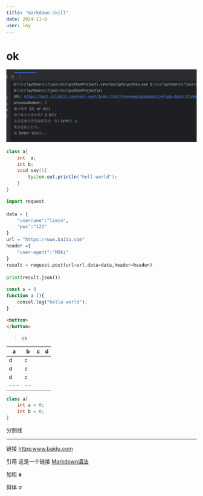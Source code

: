 ```yaml
---
title: "markdown-skill"
date: 2024-11-8
user: lmy
---
```



# ok

![图片语法](./asset/2024-11-8-ok.png)

```java
class a{
    int  a;
    int b;
    void say(){
        System.out.println("hell world");
    }
}
```

```python
import request

data = {
    "username":"limin",
    "pws":"123"
}
url = "https://www.baidu.com"
header ={
    "user-agent":"MOki"
}
result = request.post(url=url,data=data,header=header)

print(result.json())
```

```javascript
const s = 9
function a (){
    consol.log("hello world");
}

```

```html
<button>
</button>
```

>ok

|a |b |c | d  |
|--|---|--|--- |
|d | c | |    |
|d | c | |    |
|d | c | |    |
|---|--| |    |

```java
class a{
    int a = 0;
    int b = 0;
}
```

分割线

-----

链接
<https:www.baidu.com>

引用
这是一个链接 [Markdown语法](https://markdown.com.cn)

加粗
**a**

斜体
*a*
